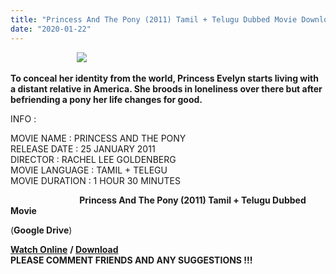 ```yaml
---
title: "Princess And The Pony (2011) Tamil + Telugu Dubbed Movie Download"
date: "2020-01-22"
---
```


                           [![](https://1.bp.blogspot.com/-z2YMaqJpJOE/Xg4FEqFa-8I/AAAAAAAAADE/GnQGsbowO0w3Y_zciXhoXzpJ1kdrxog4QCK4BGAYYCw/s320/p8474132_v_v8_ac.jpg)](http://1.bp.blogspot.com/-z2YMaqJpJOE/Xg4FEqFa-8I/AAAAAAAAADE/GnQGsbowO0w3Y_zciXhoXzpJ1kdrxog4QCK4BGAYYCw/s1600/p8474132_v_v8_ac.jpg)

**To conceal her identity from the world, Princess Evelyn starts living with a distant relative in America. She broods in loneliness over there but after befriending a pony her life changes for good.**

INFO :

MOVIE NAME : PRINCESS AND THE PONY  
RELEASE DATE : 25 JANUARY 2011  
DIRECTOR : RACHEL LEE GOLDENBERG  
MOVIE LANGUAGE : TAMIL + TELEGU  
MOVIE DURATION : 1 HOUR 30 MINUTES

                            **Princess And The Pony (2011) Tamil + Telugu Dubbed Movie**

 (**Google Drive**)

 **[Watch Online](https://gplinks.in/suNjTFE0)** **/ [Download](https://gplinks.in/suNjTFE0)**  
 **PLEASE COMMENT FRIENDS AND ANY SUGGESTIONS !!!**
